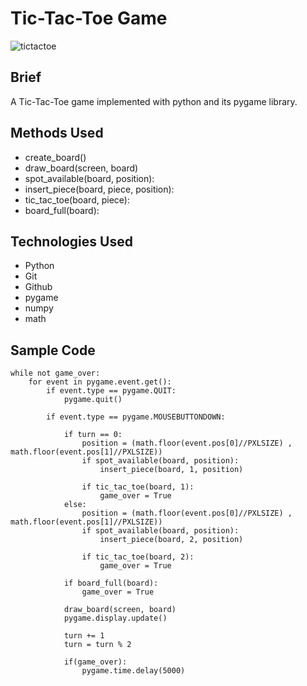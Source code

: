# Tic-Tac-Toe Game
![tictactoe](https://user-images.githubusercontent.com/62526327/88591576-8c57f580-d02a-11ea-9bfb-75eb7e821eac.PNG)

## Brief
A Tic-Tac-Toe game implemented with python and its pygame library.

## Methods Used
* create_board()
* draw_board(screen, board)
* spot_available(board, position):
* insert_piece(board, piece, position):
* tic_tac_toe(board, piece):
* board_full(board):

## Technologies Used
* Python
* Git
* Github
* pygame
* numpy
* math

## Sample Code
```
while not game_over:
    for event in pygame.event.get():
        if event.type == pygame.QUIT:
            pygame.quit()

        if event.type == pygame.MOUSEBUTTONDOWN:

            if turn == 0:
                position = (math.floor(event.pos[0]//PXLSIZE) , math.floor(event.pos[1]//PXLSIZE))
                if spot_available(board, position):
                    insert_piece(board, 1, position)
                
                if tic_tac_toe(board, 1):
                    game_over = True
            else:
                position = (math.floor(event.pos[0]//PXLSIZE) , math.floor(event.pos[1]//PXLSIZE))
                if spot_available(board, position):
                    insert_piece(board, 2, position)
                
                if tic_tac_toe(board, 2):
                    game_over = True

            if board_full(board):
                game_over = True

            draw_board(screen, board)
            pygame.display.update()

            turn += 1
            turn = turn % 2

            if(game_over):
                pygame.time.delay(5000)
```
